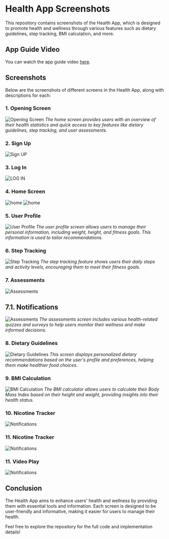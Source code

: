 # Health App Screenshots

This repository contains screenshots of the Health App, which is designed to promote health and wellness through various features such as dietary guidelines, step tracking, BMI calculation, and more.

## App Guide Video
You can watch the app guide video [here](https://github.com/ankitk75/Health-App/raw/master/Screenshots/appGuide.mp4).

## Screenshots

Below are the screenshots of different screens in the Health App, along with descriptions for each:

### 1. Opening Screen
![Opening Screen](Screenshots/1start.png)
*The home screen provides users with an overview of their health statistics and quick access to key features like dietary guidelines, step tracking, and user assessments.*

### 2. Sign Up
![Sign UP](Screenshots/2sign-up.png)

### 3. Log In
![LOG IN](Screenshots/3login.png)

### 4. Home Screen
![home](Screenshots/4home1.png)
![home](Screenshots/4home2.png)

### 5. User Profile
![User Profile](Screenshots/5profile.png)
*The user profile screen allows users to manage their personal information, including weight, height, and fitness goals. This information is used to tailor recommendations.*

### 6. Step Tracking
![Step Tracking](Screenshots/6stepTracker.png)
*The step tracking feature shows users their daily steps and activity levels, encouraging them to meet their fitness goals.*

### 7. Assessments
![Assessments](Screenshots/7assessmentPlan1.png)

## 7.1. Notifications
![Assessments](Screenshots/7assessmentPlan2.png)
*The assessments screen includes various health-related quizzes and surveys to help users monitor their wellness and make informed decisions.*

### 8. Dietary Guidelines
![Dietary Guidelines](Screenshots/8dietoryGuide.png)
*This screen displays personalized dietary recommendations based on the user's profile and preferences, helping them make healthier food choices.*

### 9. BMI Calculation
![BMI Calculation](Screenshots/9BMI.png)
*The BMI calculator allows users to calculate their Body Mass Index based on their height and weight, providing insights into their health status.*

### 10. Nicotine Tracker
![Notifications](Screenshots/10NicotineTracker.png)

### 11. Nicotine Tracker
![Notifications](Screenshots/11dietTracker.png)

### 11. Video Play
![Notifications](Screenshots/12video.png)


## Conclusion

The Health App aims to enhance users' health and wellness by providing them with essential tools and information. Each screen is designed to be user-friendly and informative, making it easier for users to manage their health.

Feel free to explore the repository for the full code and implementation details!
